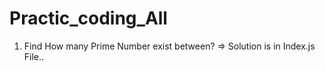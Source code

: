 # Practic_coding_All

1. Find How many Prime Number exist between?
   => Solution is in Index.js File..

